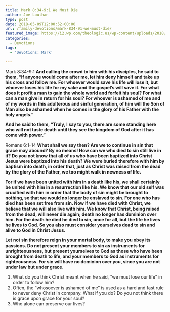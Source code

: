 ```yaml
---
title: Mark 8:34-9:1 We Must Die
author: Joe Louthan
type: post
date: 2018-05-09T12:00:52+00:00
url: /family-devotions/mark-834-91-we-must-die/
featured_image: https://i2.wp.com/theologic.us/wp-content/uploads/2018/05/4546540e1e8acad0408a8a1834bb43fd.jpg?resize=630%2C429
categories:
  - Devotions
tags:
  - 'Devotions: Mark'

---
```

Mark 8:34-9:1 **And calling the crowd to him with his disciples, he said to them, “If anyone would come after me, let him deny himself and take up his cross and follow me. For whoever would save his life will lose it, but whoever loses his life for my sake and the gospel&#8217;s will save it. For what does it profit a man to gain the whole world and forfeit his soul? For what can a man give in return for his soul? For whoever is ashamed of me and of my words in this adulterous and sinful generation, of him will the Son of Man also be ashamed when he comes in the glory of his Father with the holy angels.”**

**And he said to them, “Truly, I say to you, there are some standing here who will not taste death until they see the kingdom of God after it has come with power.”**

Romans 6:1–14 **What shall we say then? Are we to continue in sin that grace may abound? By no means! How can we who died to sin still live in it? Do you not know that all of us who have been baptized into Christ Jesus were baptized into his death? We were buried therefore with him by baptism into death, in order that, just as Christ was raised from the dead by the glory of the Father, we too might walk in newness of life.**

**For if we have been united with him in a death like his, we shall certainly be united with him in a resurrection like his. We know that our old self was crucified with him in order that the body of sin might be brought to nothing, so that we would no longer be enslaved to sin. For one who has died has been set free from sin. Now if we have died with Christ, we believe that we will also live with him. We know that Christ, being raised from the dead, will never die again; death no longer has dominion over him. For the death he died he died to sin, once for all, but the life he lives he lives to God. So you also must consider yourselves dead to sin and alive to God in Christ Jesus.**

**Let not sin therefore reign in your mortal body, to make you obey its passions. Do not present your members to sin as instruments for unrighteousness, but present yourselves to God as those who have been brought from death to life, and your members to God as instruments for righteousness. For sin will have no dominion over you, since you are not under law but under grace.**

  1. What do you think Christ meant when he said, &#8220;we must lose our life&#8221; in order to follow him?
  2. Often, the &#8220;whosoever is ashamed of me&#8221; is used as a hard and fast rule to never deny Christ in company. What if you do? Do you not think there is grace upon grace for your soul?
  3. Who alone can preserve our lives?